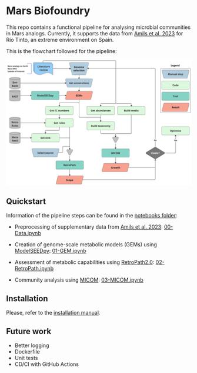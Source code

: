 # Mars Biofoundry

This repo contains a functional pipeline for analysing microbial communities in Mars analogs.
Currently, it supports the data from [Amils et al. 2023](https://doi.org/10.1111/1462-2920.16291) for Río Tinto, an extreme environment on Spain.

This is the flowchart followed for the pipeline:

![flowchart](data/figures/flowchart.jpg)


## Quickstart

Information of the pipeline steps can be found in the [notebooks folder](notebooks/):

* Preprocessing of supplementary data from [Amils et al. 2023](https://doi.org/10.1111/1462-2920.16291): [00-Data.ipynb](notebooks/00-Data.ipynb)

* Creation of genome-scale metabolic models (GEMs) using [ModelSEEDpy](https://github.com/ModelSEED/ModelSEEDpy): [01-GEM.ipynb](notebooks/01-GEM.ipynb)

* Assessment of metabolic capabilities using [RetroPath2.0](https://doi.org/10.1016/j.ymben.2017.12.002): [02-RetroPath.ipynb](notebooks/02-RetroPath.ipynb)

* Community analysis using [MICOM](https://doi.org/10.1128/msystems.00606-19): [03-MICOM.ipynb](notebooks/03-MICOM.ipynb)


## Installation

Please, refer to the [installation manual](INSTALL.md).


## Future work

* Better logging
* Dockerfile
* Unit tests
* CD/CI with GitHub Actions
